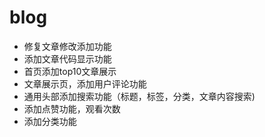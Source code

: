 # blog

- 修复文章修改添加功能
- 添加文章代码显示功能
- 首页添加top10文章展示
- 文章展示页，添加用户评论功能
- 通用头部添加搜索功能（标题，标签，分类，文章内容搜索)
- 添加点赞功能，观看次数
- 添加分类功能






